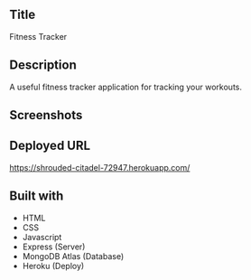 ## Title
Fitness Tracker

## Description
A useful fitness tracker application for tracking your workouts.

## Screenshots

## Deployed URL
https://shrouded-citadel-72947.herokuapp.com/

## Built with
- HTML
- CSS
- Javascript
- Express (Server)
- MongoDB Atlas (Database)
- Heroku (Deploy)
